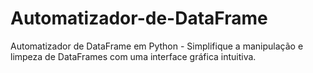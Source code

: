 # Automatizador-de-DataFrame
Automatizador de DataFrame em Python - Simplifique a manipulação e limpeza de DataFrames com uma interface gráfica intuitiva.

